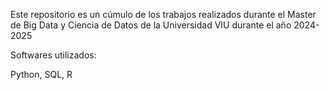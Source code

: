 Este repositorio es un cúmulo de los trabajos realizados durante el Master de Big Data y Ciencia de Datos de la Universidad VIU durante el año 2024-2025


Softwares utilizados:

Python, SQL, R
